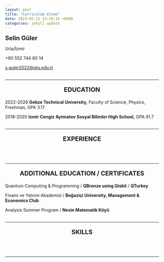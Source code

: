 ```yaml
---
layout: post
title: "Curriculum Vitae"
date: 2023-05-21 13:19:15 +0300
categories: jekyll update
---
```


<div style="font-size: 20px;">
	<strong>Selin Güler</strong>
</div>

Urla/İzmir

+90 552 744 60 14

s.guler2022@gtu.edu.tr
<br><br>

<!-- Add the excerpt separator to your post content -->
---

<div style="font-size: 20px;">
	<p><center><strong>EDUCATION</strong></center></p>
</div>

2022-2026			<strong>Gebze Technical University,</strong> Faculty of Science, Physics, Freshman, GPA 3.17

2018-2020			<strong>Izmir Cengiz Aytmatov Sosyal Bilimler High School,</strong> GPA 91.7
<br><br>

<!-- Add the excerpt separator to your post content -->
---

<div style="font-size: 20px;">
	<p><center><strong>EXPERIENCE</strong></center></p>
</div>
<br><br>

<!-- Add the excerpt separator to your post content -->
---

<div style="font-size: 20px;">
	<p><center><strong>ADDITIONAL EDUCATION / CERTIFICATES</strong></center></p>
</div>

Quantum Computing & Programming / <strong>QBronze using Qiskit</strong> / <strong>QTurkey</strong>

Finans ve Yatırım Akademisi / <strong>Boğaziçi University, Management & Economics Club</strong>

Analysis Summer Program / <strong>Nesin Matematik Köyü</strong>
<br><br>

<!-- Add the excerpt separator to your post content -->
---


<div style="font-size: 20px;">
	<p><center><strong>SKILLS</strong></center></p>
</div>
<br><br>

<!-- Add the excerpt separator to your post content -->
---